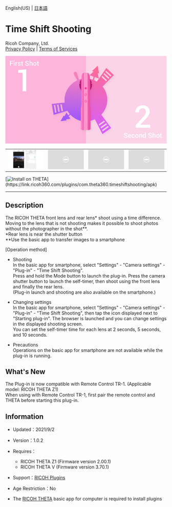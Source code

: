 English(US) | [日本語](README.ja.md)

# Time Shift Shooting
Ricoh Company, Ltd.  
[Privacy Policy](../../README.md#privacy-policy) | [Terms of Services](../../README.md#terms-of-services)

<div align="center">
 <img src="1.png">

 <table>
  <tr>
   <td><img src="2.png"></td>
   <td><img src="../../resources/common/img/noimg.png"></td>
   <td><img src="../../resources/common/img/noimg.png"></td>
   <td><img src="../../resources/common/img/noimg.png"></td>
  </tr>
 </table>
</div>

[![Install on THETA](https://assets.ricoh360.com/image/upload/v1/front/theta/install-button.svg?)](https://link.ricoh360.com/plugins/com.theta360.timeshiftshooting/apk)

***

## Description
The RICOH THETA front lens and rear lens* shoot using a time difference.  
Moving to the lens that is not shooting makes it possible to shoot photos without the photographer in the shot**.  
*Rear lens is near the shutter button  
**Use the basic app to transfer images to a smartphone  
  
[Operation method]  
  
- Shooting  
In the basic app for smartphone, select "Settings" - "Camera settings" - "Plug-in" - "Time Shift Shooting".  
Press and hold the Mode button to launch the plug-in. Press the camera shutter button to launch the self-timer, then shoot using the front lens and finally the rear lens.  
(Plug-in launch and shooting are also available on the smartphone.)  
  
- Changing settings  
In the basic app for smartphone, select "Settings" - "Camera settings" - "Plug-in" - "Time Shift Shooting", then tap the icon displayed next to "Starting plug-in". The browser is launched and you can change settings in the displayed shooting screen.  
You can set the self-timer time for each lens at 2 seconds, 5 seconds, and 10 seconds.  
  
- Precautions  
Operations on the basic app for smartphone are not available while the plug-in is running.  

## What's New
The Plug-in is now compatible with Remote Control TR-1. (Applicable model: RICOH THETA Z1)  
When using with Remote Control TR-1, first pair the remote control and THETA before starting this plug-in.  

## Information
  * Updated：2021/9/2
  * Version：1.0.2
  * Requires：
    * RICOH THETA Z1 (Firmware version 2.00.1)
    * RICOH THETA V (Firmware version 3.70.1)
  * Support：[RICOH Plugins](https://support.theta360.com/ja/)
  * Age Restriction：No

* The [RICOH THETA](https://theta360.com/ja/about/application/pc.html#app-detail-01) basic app for computer is required to install plugins
